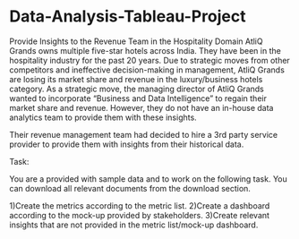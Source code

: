 # Data-Analysis-Tableau-Project
Provide Insights to the Revenue Team in the Hospitality Domain
AtliQ Grands owns multiple five-star hotels across India. They have been in the hospitality industry for the past 20 years. Due to strategic moves from other competitors and ineffective decision-making in management, AtliQ Grands are losing its market share and revenue in the luxury/business hotels category. As a strategic move, the managing director of AtliQ Grands wanted to incorporate “Business and Data Intelligence” to regain their market share and revenue. However, they do not have an in-house data analytics team to provide them with these insights.

Their revenue management team had decided to hire a 3rd party service provider to provide them with insights from their historical data.

Task:  

You are a provided with sample data and to work on the following task. You can download all relevant documents from the download section.

1)Create the metrics according to the metric list.
2)Create a dashboard according to the mock-up provided by stakeholders.
3)Create relevant insights that are not provided in the metric list/mock-up dashboard.
